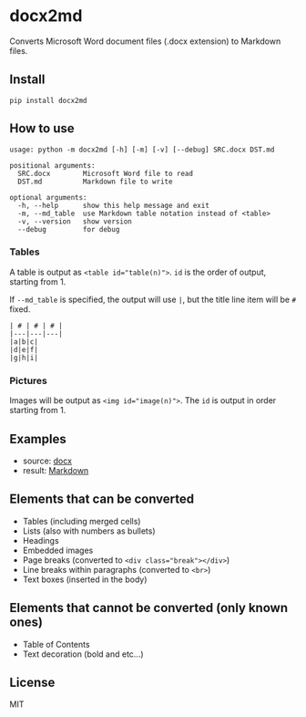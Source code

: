 # docx2md

Converts Microsoft Word document files (.docx extension) to Markdown files.

## Install

```
pip install docx2md
```

## How to use

```
usage: python -m docx2md [-h] [-m] [-v] [--debug] SRC.docx DST.md

positional arguments:
  SRC.docx        Microsoft Word file to read
  DST.md          Markdown file to write

optional arguments:
  -h, --help      show this help message and exit
  -m, --md_table  use Markdown table notation instead of <table>
  -v, --version   show version
  --debug         for debug
```

### Tables

A table is output as ```<table id="table(n)">```. ```id``` is the order of output, starting from 1.

If ```--md_table``` is specified, the output will use ```|```, but the title line item will be ```#``` fixed.

```
| # | # | # |
|---|---|---|
|a|b|c|
|d|e|f|
|g|h|i|
```

### Pictures

Images will be output as ```<img id="image(n)">```. 
The ```id``` is output in order starting from 1.


## Examples

* source: [docx](example/example.docx)
* result: [Markdown](example/example/README.md)

## Elements that can be converted

* Tables (including merged cells)
* Lists (also with numbers as bullets)
* Headings
* Embedded images
* Page breaks (converted to ```<div class="break"></div>```)
* Line breaks within paragraphs (converted to ```<br>```)
* Text boxes (inserted in the body)

## Elements that cannot be converted (only known ones)

* Table of Contents
* Text decoration (bold and etc...)

## License

MIT